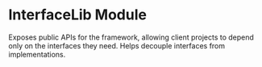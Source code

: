 # InterfaceLib Module

Exposes public APIs for the framework, allowing client projects to depend only on the interfaces they need. Helps decouple interfaces from implementations.
